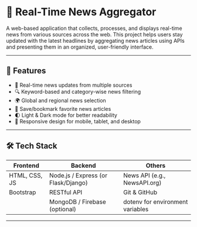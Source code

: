 # 📰 Real-Time News Aggregator

A web-based application that collects, processes, and displays real-time news from various sources across the web. This project helps users stay updated with the latest headlines by aggregating news articles using APIs and presenting them in an organized, user-friendly interface.

---

## 🚀 Features

- 🔄 Real-time news updates from multiple sources
- 🔍 Keyword-based and category-wise news filtering
- 🌍 Global and regional news selection
- 💾 Save/bookmark favorite news articles
- 🌓 Light & Dark mode for better readability
- 📱 Responsive design for mobile, tablet, and desktop

---

## 🛠️ Tech Stack

| Frontend       | Backend        | Others          |
|----------------|----------------|-----------------|
| HTML, CSS, JS  | Node.js / Express (or Flask/Django) | News API (e.g., NewsAPI.org) |
| Bootstrap      | RESTful API  | Git & GitHub     |
|                | MongoDB / Firebase (optional) | dotenv for environment variables |

---
